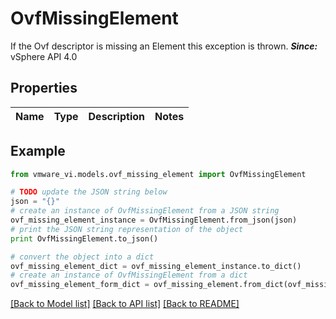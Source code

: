 # OvfMissingElement

If the Ovf descriptor is missing an Element this exception is thrown.  ***Since:*** vSphere API 4.0 

## Properties
Name | Type | Description | Notes
------------ | ------------- | ------------- | -------------

## Example

```python
from vmware_vi.models.ovf_missing_element import OvfMissingElement

# TODO update the JSON string below
json = "{}"
# create an instance of OvfMissingElement from a JSON string
ovf_missing_element_instance = OvfMissingElement.from_json(json)
# print the JSON string representation of the object
print OvfMissingElement.to_json()

# convert the object into a dict
ovf_missing_element_dict = ovf_missing_element_instance.to_dict()
# create an instance of OvfMissingElement from a dict
ovf_missing_element_form_dict = ovf_missing_element.from_dict(ovf_missing_element_dict)
```
[[Back to Model list]](../README.md#documentation-for-models) [[Back to API list]](../README.md#documentation-for-api-endpoints) [[Back to README]](../README.md)



